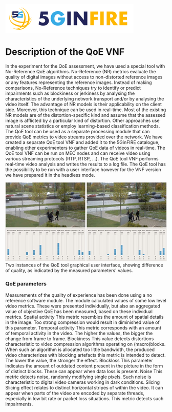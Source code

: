 <!-- TITLE: Robotview 5G -->
<!-- SUBTITLE: Using the RobotView5G QoE VNF -->
![5 Ginfire Logo 3](/uploads/5-ginfire-logo-3.png "5 Ginfire Logo 3")
# Description of the QoE VNF
In the experiment for the QoE assessment, we have used a special tool with No-Reference QoE algorithms. No-Reference (NR) metrics evaluate the quality of digital images without access to non-distorted reference images or any features representing the reference images. Instead of making comparisons, No-Reference techniques try to identify or predict impairments such as blockiness or jerkiness by analysing the characteristics of the underlying network transport and/or by analysing the video itself. The advantage of NR models is their applicability on the client side. Moreover, this technique can be used in real-time. Most of the existing NR models are of the distortion-specific kind and assume that the assessed image is afflicted by a particular kind of distortion. Other approaches use natural scene statistics or employ learning-based classification methods.
The QoE tool can be used as a separate processing module that can provide QoE metrics to video streams provided over the network. We have created a separate QoE tool VNF and added it to the 5GinFIRE catalogue, enabling other experimenters to gather QoE data of videos in real-time. The QoE tool VNF can be run on MEC nodes and can receive video using various streaming protocols (RTP, RTSP, …). The QoE tool VNF performs real-time video analysis and writes the results to a log file. The QoE tool has the possibility to be run with a user interface however for the VNF version we have prepared it in the headless mode.

![Robotview Pic 1](/uploads/robot-view-5-g/robotview-pic-1.jpg "Robotview Pic 1")
Two instances of the QoE tool graphical user interface, showing difference of quality, as indicated by the measured parameters' values.

### QoE parameters
Measurements of the quality of experience has been done using a no reference software module. The module calculated values of some low level video metrics. These were presented individually, but also an aggregated value of objective QoE has been measured, based on these individual metrics.
Spatial activity
This metric resembles the amount of spatial details in the image. Too strong compression would result in diminished value of this parameter.
Temporal activity
This metric corresponds with an amount of temporal activity in the video. The higher the values, the bigger the change from frame to frame.
Blockiness
This value detects distortions characteristic to video compression algorithms operating on (macro)blocks. When such an algorithm is allocated too little bandwidth, the produced video characterizes with blocking artefacts this metric is intended to detect. The lower the value, the stronger the effect.
Blockloss
This parameter indicates the amount of outdated content present in the picture in the form of distinct blocks. These can appear when data loss is present.
Noise
This metric detects noise, randomly modifying single pixels. Such noise is characteristic to digital video cameras working in dark conditions.
Slicing
Slicing effect relates to distinct horizontal stripes of within the video. It can appear when parts of the video are encoded by separate threads, especially in low bit rate or packet loss situations. This metric detects such impairments.

